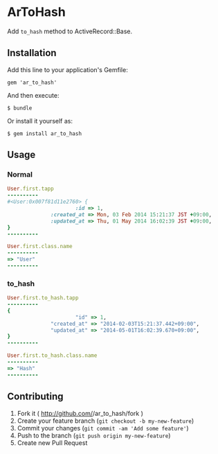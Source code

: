 # ArToHash

Add `to_hash` method to ActiveRecord::Base.

## Installation

Add this line to your application's Gemfile:

    gem 'ar_to_hash'

And then execute:

    $ bundle

Or install it yourself as:

    $ gem install ar_to_hash

## Usage

### Normal

```rb
User.first.tapp
----------
#<User:0x007f81d11e2760> {
                      :id => 1,
              :created_at => Mon, 03 Feb 2014 15:21:37 JST +09:00,
              :updated_at => Thu, 01 May 2014 16:02:39 JST +09:00,
}
----------

User.first.class.name
----------
=> "User"
----------
```

### to_hash

```rb
User.first.to_hash.tapp
----------
{
                      "id" => 1,
              "created_at" => "2014-02-03T15:21:37.442+09:00",
              "updated_at" => "2014-05-01T16:02:39.670+09:00",
}
----------

User.first.to_hash.class.name
----------
=> "Hash"
----------
```

## Contributing

1. Fork it ( http://github.com/<my-github-username>/ar_to_hash/fork )
2. Create your feature branch (`git checkout -b my-new-feature`)
3. Commit your changes (`git commit -am 'Add some feature'`)
4. Push to the branch (`git push origin my-new-feature`)
5. Create new Pull Request

